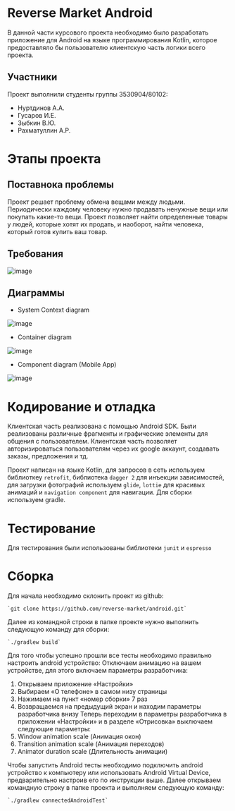 # Reverse Market Android

В данной части курсового проекта необходимо было разработать приложение для Android на языке программирования Kotlin, которое предоставляло бы пользователю клиентскую часть
логики всего проекта.

## Участники
Проект выполнили студенты группы 3530904/80102:
- Нуртдинов А.А.
- Гусаров И.Е.
- Зыбкин В.Ю.
- Рахматуллин А.Р.

# Этапы проекта 

## Поставнока проблемы 

Проект решает проблему обмена вещами между людьми. Периодически каждому человеку нужно продавать ненужные вещи или покупать какие-то вещи. Проект позволяет найти определенные товары у людей, которые хотят их продать, и наоборот, найти человека, который готов купить ваш товар.

## Требования 

![image](https://user-images.githubusercontent.com/17166741/102255490-36bdb000-3f1b-11eb-936b-31d6bef31d2c.png)

## Диаграммы 

- System Context diagram

![image](https://user-images.githubusercontent.com/17166741/102256213-25c16e80-3f1c-11eb-9ad8-81aeac934c52.png)
- Container diagram

![image](https://user-images.githubusercontent.com/17166741/102256218-278b3200-3f1c-11eb-903c-de51f2b6242e.png)
- Component diagram (Mobile App)

![image](https://user-images.githubusercontent.com/17166741/102256225-2954f580-3f1c-11eb-87ab-e53301e47329.png)

# Кодирование и отладка

Клиентская часть реализована с помощью Android SDK. Были реализованы различные фрагменты и графические элементы для общения с пользователем. Клиентская часть позволяет авторизироваться пользователям через их google аккаунт, создавать заказы, предложения и тд.

Проект написан на языке Kotlin, для запросов в сеть используем библиоткеу `retrofit`, библиотека `dagger 2` для инъекции зависимостей, для загрузки фотографий используем `glide`, `lottie` для красивых анимаций и `navigation component` для навигации. Для сборки используем gradle.

# Тестирование
Для тестирования были использованы библиотеки `junit` и `espresso`

# Сборка

Для начала необходимо склонить проект из github:

    `git clone https://github.com/reverse-market/android.git`

Далее из командной строки в папке проекте нужно выполнить следующую команду для сборки:

    `./gradlew build`

Для того чтобы успешно прошли все тесты необходимо правильно настроить android устройство:
    Отключаем анимацию на вашем устройстве, для этого включаем параметры разработчика:
1.	Открываем приложение «Настройки»
2.	Выбираем «О телефоне» в самом низу страницы
3.	Нажимаем на пункт «номер сборки» 7 раз
4.	Возвращаемся на предыдущий экран и находим параметры разработчика внизу 
Теперь переходим в параметры разработчика в приложении «Настройки» и в разделе «Отрисовка» выключаем следующие параметры:
1.	Window animation scale (Анимация окон)
2.	Transition animation scale (Анимация переходов)
3.	Animator duration scale (Длительность анимации)

Чтобы запустить Android тесты необходимо подключить android устройство к компьютеру или использовать Android Virtual Device, предварительно настроив его по инструкции выше. Далее открываем командную строку в папке проекта и выполняем следующую команду:

    `./gradlew connectedAndroidTest`
